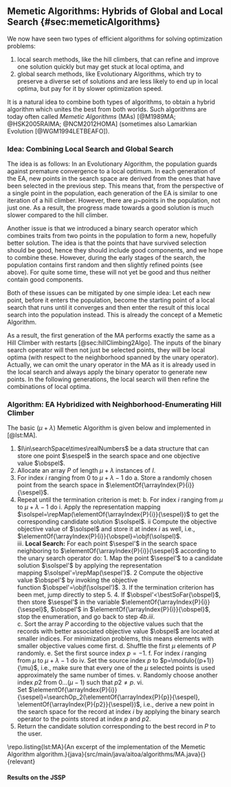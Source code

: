 ## Memetic Algorithms: Hybrids of Global and Local Search {#sec:memeticAlgorithms}

We now have seen two types of efficient algorithms for solving optimization problems:

1. local search methods, like the hill climbers, that can refine and improve one solution quickly but may get stuck at local optima, and 
2. global search methods, like Evolutionary Algorithms, which try to preserve a diverse set of solutions and are less likely to end up in local optima, but pay for it by slower optimization speed.

It is a natural idea to combine both types of algorithms, to obtain a hybrid algorithm which unites the best from both worlds.
Such algorithms are today often called *Memetic Algorithms* (MAs)&nbsp;[@M1989MA; @HSK2005RAIMA; @NCM2012HOMA] (sometimes also Lamarkian Evolution&nbsp;[@WGM1994LETBEAFO]).

### Idea: Combining Local Search and Global Search

The idea is as follows:
In an Evolutionary Algorithm, the population guards against premature convergence to a local optimum.
In each generation of the EA, new points in the search space are derived from the ones that have been selected in the previous step.
This means that, from the perspective of a single point in the population, each generation of the EA is similar to one iteration of a hill climber.
However, there are $\mu$~points in the population, not just one.
As a result, the progress made towards a good solution is much slower compared to the hill climber.

Another issue is that we introduced a binary search operator which combines traits from two points in the population to form a new, hopefully better solution.
The idea is that the points that have survived selection should be good, hence they should include good components, and we hope to combine these.
However, during the early stages of the search, the population contains first random and then slightly refined points (see above).
For quite some time, these will not yet be good and thus neither contain good components.

Both of these issues can be mitigated by one simple idea:
Let each new point, before it enters the population, become the starting point of a local search that runs until it converges and then enter the result of this local search into the population instead.
This is already the concept of a Memetic Algorithm.

As a result, the first generation of the MA performs exactly the same as a Hill Climber with restarts [@sec:hillClimbing2Algo].
The inputs of the binary search operator will then not just be selected points, they will be local optima (with respect to the neighborhood spanned by the unary operator). 
Actually, we can omit the unary operator in the MA as it is already used in the local search and always apply the binary operator to generate new points.
In the following generations, the local search will then refine the combinations of local optima.

### Algorithm: EA Hybridized with Neighborhood-Enumerating Hill Climber

The basic $(\mu+\lambda)$&nbsp;Memetic Algorithm is given below and implemented in [@lst:MA].

1. $I\in\searchSpace\times\realNumbers$ be a data structure that can store one point&nbsp;$\sespel$ in the search space and one objective value&nbsp;$\obspel$.
2. Allocate an array&nbsp;$P$ of length&nbsp;$\mu+\lambda$ instances of&nbsp;$I$.
3. For index&nbsp;$i$ ranging from&nbsp;$0$ to&nbsp;$\mu+\lambda-1$ do
    a. Store a randomly chosen point from the search space in $\elementOf{\arrayIndex{P}{i}}{\sespel}$.    
4. Repeat until the termination criterion is met:
		b. For index&nbsp;$i$ ranging from&nbsp;$\mu$ to&nbsp;$\mu+\lambda-1$ do
			 i.  Apply the representation mapping $\solspel=\repMap(\elementOf{\arrayIndex{P}{i}}{\sespel})$ to get the corresponding candidate solution&nbsp;$\solspel$.
       ii Compute the objective objective value of&nbsp;$\solspel$ and store it at index&nbsp;$i$ as well, i.e., $\elementOf{\arrayIndex{P}{i}}{\obspel}=\objf(\solspel)$.       
       iii. **Local Search:** For each point&nbsp;$\sespel'$ in the search space neighboring to $\elementOf{\arrayIndex{P}{i}}{\sespel}$ according to the unary search operator do:
            1. Map the point&nbsp;$\sespel'$ to a candidate solution&nbsp;$\solspel'$ by applying the representation mapping&nbsp;$\solspel'=\repMap(\sespel')$.
            2 Compute the objective value&nbsp;$\obspel'$ by invoking the objective function&nbsp;$\obspel'=\objf(\solspel')$.
            3. If the termination criterion has been met, jump directly to step&nbsp;5.
            4. If&nbsp;$\obspel'<\bestSoFar{\obspel}$, then store&nbsp;$\sespel'$ in the variable&nbsp;$\elementOf{\arrayIndex{P}{i}}{\sespel}$, $\obspel'$ in&nbsp;$\elementOf{\arrayIndex{P}{i}}{\obspel}$, stop the enumeration, and go back to step&nbsp;*4b.iii*.    
    c. Sort the array&nbsp;$P$ according to the objective values such that the records with better associated objective value&nbsp;$\obspel$ are located at smaller indices. For minimization problems, this means elements with smaller objective values come first.
    d. Shuffle the first&nbsp;$\mu$ elements of&nbsp;$P$ randomly.
    e. Set the first source index&nbsp;$p=-1$.
    f. For index&nbsp;$i$ ranging from&nbsp;$\mu$ to&nbsp;$\mu+\lambda-1$ do
        iv. Set the source index&nbsp;$p$ to&nbsp;$p=\modulo{(p+1)}{\mu}$, i.e., make sure that every one of the&nbsp;$\mu$ selected points is used approximately the same number of times.
        v. Randomly choose another index&nbsp;$p2$ from $0\dots(\mu-1)$ such that&nbsp;$p2\neq p$.
        vi. Set&nbsp;$\elementOf{\arrayIndex{P}{i}}{\sespel}=\searchOp_2(\elementOf{\arrayIndex{P}{p}}{\sespel}, \elementOf{\arrayIndex{P}{p2}}{\sespel})$, i.e., derive a new point in the search space for the record at index&nbsp;$i$ by applying the binary search operator to the points stored at index&nbsp;$p$ and&nbsp;$p2$.
5. Return the candidate solution corresponding to the best record in&nbsp;$P$ to the user.

\repo.listing{lst:MA}{An excerpt of the implementation of the Memetic Algorithm algorithm.}{java}{src/main/java/aitoa/algorithms/MA.java}{}{relevant}



#### Results on the JSSP
